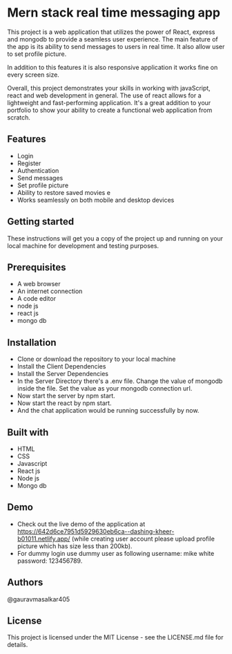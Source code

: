 
# Mern stack real time messaging app

This project is a web application that utilizes the power of React, express and mongodb to provide a seamless user experience. The main feature of the app is its ability to send messages to users in real time. It also allow user to set profile picture.

In addition to this features it is also responsive application it works fine on every screen size.

Overall, this project demonstrates your skills in working with javaScript, react and web development in general. The use of react allows for a lightweight and fast-performing application. It's a great addition to your portfolio to show your ability to create a functional web application from scratch.


## Features

- Login
- Register
- Authentication
- Send messages
- Set profile picture
- Ability to restore saved movies e
- Works seamlessly on both mobile and desktop devices


## Getting started
These instructions will get you a copy of the project up and running on your local machine for development and testing purposes.


## Prerequisites
- A web browser
- An internet connection
- A code editor
- node js 
- react js 
- mongo db 
## Installation
- Clone or download the repository to your local machine
- Install the Client Dependencies
- Install the Server Dependencies
- In the Server Directory there's a .env file. Change the value of mongodb inside the file. Set the value as your mongodb connection url.
- Now start the server by npm start.
- Now start the react by npm start.
- And the chat application would be running successfully by now.
## Built with
- HTML
- CSS
- Javascript
- React js
- Node js 
- Mongo db 
## Demo
- Check out the live demo of the application at https://642d6ce7951d5929630eb6ca--dashing-kheer-b01011.netlify.app/ (while creating user account please upload profile picture which has size less than 200kb).
- For dummy login use dummy user as following username: mike white password: 123456789.
## Authors

@gauravmasalkar405
## License

This project is licensed under the MIT License - see the LICENSE.md file for details.
